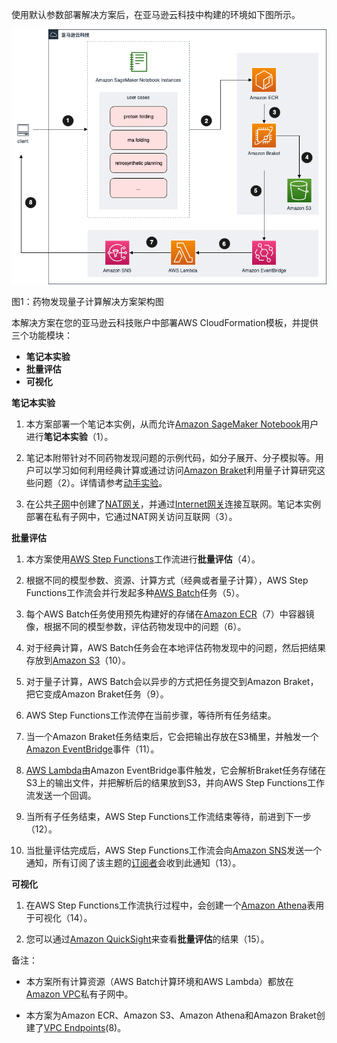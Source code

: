 使用默认参数部署解决方案后，在亚马逊云科技中构建的环境如下图所示。

![architecture](./images/architecture.png)

图1：药物发现量子计算解决方案架构图


本解决方案在您的亚马逊云科技账户中部署AWS CloudFormation模板，并提供三个功能模块：
 
  - **笔记本实验**
  - **批量评估**
  - **可视化**

**笔记本实验**

1. 本方案部署一个笔记本实例，从而允许[Amazon SageMaker Notebook](https://docs.aws.amazon.com/sagemaker/latest/dg/nbi.html)用户进行**笔记本实验**（1）。

2. 笔记本附带针对不同药物发现问题的示例代码，如分子展开、分子模拟等。用户可以学习如何利用经典计算或通过访问[Amazon Braket][braket]利用量子计算研究这些问题（2）。详情请参考[动手实验](workshop/background.md)。

3. 在公共[子网][subnet]中创建了[NAT网关][nat]，并通过[Internet网关][internet-gateway]连接互联网。笔记本实例部署在私有子网中，它通过NAT网关访问互联网（3）。

**批量评估**

1. 本方案使用[AWS Step Functions][step-functions]工作流进行**批量评估**（4）。

2. 根据不同的模型参数、资源、计算方式（经典或者量子计算），AWS Step Functions工作流会并行发起多种[AWS Batch][batch]任务（5）。

3. 每个AWS Batch任务使用预先构建好的存储在[Amazon ECR][ecr]（7）中容器镜像，根据不同的模型参数，评估药物发现中的问题（6）。

4. 对于经典计算，AWS Batch任务会在本地评估药物发现中的问题，然后把结果存放到[Amazon S3][s3]（10）。

5. 对于量子计算，AWS Batch会以异步的方式把任务提交到Amazon Braket，把它变成Amazon Braket任务（9）。

6. AWS Step Functions工作流停在当前步骤，等待所有任务结束。

7. 当一个Amazon Braket任务结束后，它会把输出存放在S3桶里，并触发一个[Amazon EventBridge][eventbridge]事件（11）。

8. [AWS Lambda][lambda]由Amazon EventBridge事件触发，它会解析Braket任务存储在S3上的输出文件，并把解析后的结果放到S3，并向AWS Step Functions工作流发送一个回调。

9. 当所有子任务结束，AWS Step Functions工作流结束等待，前进到下一步（12）。

10. 当批量评估完成后，AWS Step Functions工作流会向[Amazon SNS][sns]发送一个通知，所有订阅了该主题的[订阅者][subscribe-topic]会收到此通知（13）。

**可视化**

1. 在AWS Step Functions工作流执行过程中，会创建一个[Amazon Athena][athena]表用于可视化（14）。

2. 您可以通过[Amazon QuickSight][quicksight]来查看**批量评估**的结果（15）。

备注： 

- 本方案所有计算资源（AWS Batch计算环境和AWS Lambda）都放在[Amazon VPC][vpc]私有子网中。

- 本方案为Amazon ECR、Amazon S3、Amazon Athena和Amazon Braket创建了[VPC Endpoints][vpc-endpoints](8)。

[nat]: https://docs.aws.amazon.com/vpc/latest/userguide/vpc-nat-gateway.html
[subnet]: https://docs.aws.amazon.com/vpc/latest/userguide/VPC_Subnets.html
[internet-gateway]: https://docs.aws.amazon.com/vpc/latest/userguide/VPC_Internet_Gateway.html
[vpc]: https://docs.aws.amazon.com/vpc/latest/userguide/what-is-amazon-vpc.html
[athena]: https://docs.aws.amazon.com/athena/latest/ug/what-is.html
[lambda]: https://aws.amazon.com/lambda
[sns]: https://aws.amazon.com/sns/
[s3]: https://aws.amazon.com/s3/
[batch]: https://aws.amazon.com/batch/
[eventbridge]: https://aws.amazon.com/eventbridge/
[quicksight]: https://aws.amazon.com/quicksight/
[ecr]: https://aws.amazon.com/ecr/
[braket]: https://aws.amazon.com/braket/
[step-functions]: https://aws.amazon.com/step-functions/
[vpc-endpoints]: https://docs.aws.amazon.com/vpc/latest/privatelink/vpc-endpoints.html
[subscribe-topic]: ./deployment.md